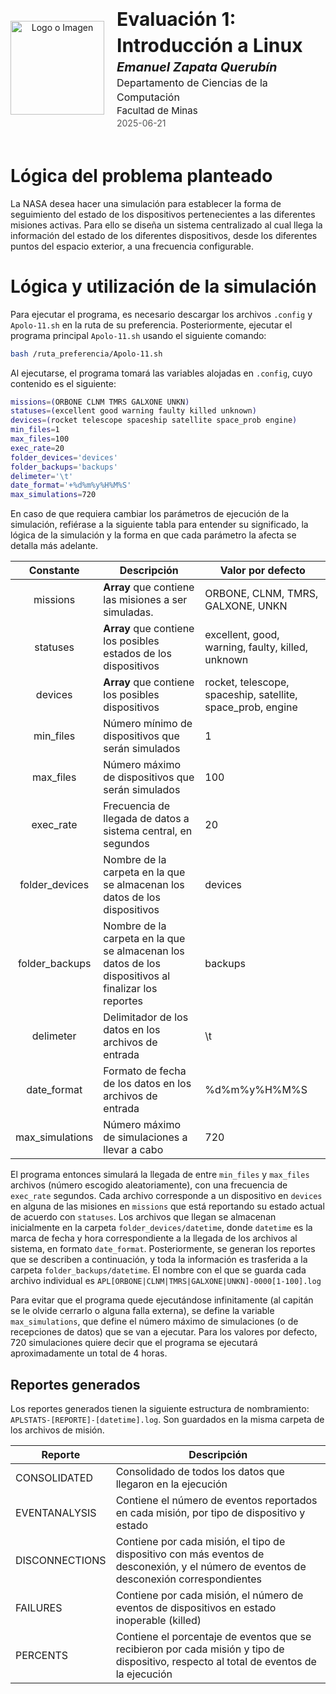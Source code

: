 <header style="display: flex; align-items: center; justify-content: center; height: 200px; background-color: transparent;">
  <div style="display: flex; align-items: center;">
    <div style="margin-right: 20px;">
      <img src="https://encrypted-tbn0.gstatic.com/images?q=tbn:ANd9GcQzgURBB21syaW6tNpW1-wjaKppJIYXzb_EFg&s" alt="Logo o Imagen" style="height: 150px;">
    </div>
    <div style="text-align: left; line-height: 1.4;">
      <div style="font-size: 30px; font-weight: bold;">
          Evaluación 1: Introducción a Linux       
        </div>
      <div style="font-size: 20px; font-style: italic;font-weight: bold">
          Emanuel Zapata Querubín
        </div>
      <div style="font-size: 16px;">
          Departamento de Ciencias de la Computación
        </div>
        <div style="font-size: 15px;">
          Facultad de Minas
        </div>
      <div style="font-size: 14px; color: #555;">
          2025-06-21
        </div>
    </div>
  </div>
</header>

# Lógica del problema planteado

La NASA desea hacer una simulación para establecer la forma de seguimiento del estado de los dispositivos pertenecientes a las diferentes misiones activas. Para ello se diseña un sistema centralizado al cual llega la información del estado de los diferentes dispositivos, desde los diferentes puntos del espacio exterior, a una frecuencia configurable.

# Lógica y utilización de la simulación

Para ejecutar el programa, es necesario descargar los archivos `.config` y `Apolo-11.sh` en la ruta de su preferencia. Posteriormente, ejecutar el programa principal `Apolo-11.sh` usando el siguiente comando:

```bash 
bash /ruta_preferencia/Apolo-11.sh
```

Al ejecutarse, el programa tomará las variables alojadas en `.config`, cuyo contenido es el siguiente:

```bash 
missions=(ORBONE CLNM TMRS GALXONE UNKN)
statuses=(excellent good warning faulty killed unknown)
devices=(rocket telescope spaceship satellite space_prob engine)
min_files=1
max_files=100
exec_rate=20
folder_devices='devices'
folder_backups='backups'
delimeter='\t'
date_format='+%d%m%y%H%M%S'
max_simulations=720
```

En caso de que requiera cambiar los parámetros de ejecución de la simulación, refiérase a la siguiente tabla para entender su significado, la lógica de la simulación y la forma en que cada parámetro la afecta se detalla más adelante.

|    Constante    | Descripción                                                                                         | Valor por defecto                                           |
|:---------------:| --------------------------------------------------------------------------------------------------- | ----------------------------------------------------------- |
|    missions     | **Array** que contiene las misiones a ser simuladas.                                                | ORBONE, CLNM, TMRS, GALXONE, UNKN                           |
|    statuses     | **Array** que contiene los posibles estados de los dispositivos                                     | excellent, good, warning, faulty, killed, unknown           |
|     devices     | **Array** que contiene los posibles dispositivos                                                    | rocket, telescope, spaceship, satellite, space_prob, engine |
|    min_files    | Número mínimo de dispositivos que serán simulados                                                   | 1                                                           |
|    max_files    | Número máximo de dispositivos que serán simulados                                                   | 100                                                         |
|    exec_rate    | Frecuencia de llegada de datos a sistema central, en segundos                                       | 20                                                          |
| folder_devices  | Nombre de la carpeta en la que se almacenan los datos de los dispositivos                           | devices                                                     |
| folder_backups  | Nombre de la carpeta en la que se almacenan los datos de los dispositivos al finalizar los reportes | backups                                                     |
|    delimeter    | Delimitador de los datos en los archivos de entrada                                                 | \t                                                          |
|   date_format   | Formato de fecha de los datos en los archivos de entrada                                            | %d%m%y%H%M%S                                                |
| max_simulations | Número máximo de simulaciones a llevar a cabo                                                       | 720                                                         |                                                    |

El programa entonces simulará la llegada de entre `min_files` y `max_files` archivos (número escogido aleatoriamente), con una frecuencia de `exec_rate` segundos. Cada archivo corresponde a un dispositivo en `devices` en alguna de las misiones en `missions` que está reportando su estado actual de acuerdo con `statuses`. Los archivos que llegan se almacenan inicialmente en la carpeta `folder_devices/datetime`, donde `datetime` es la marca de fecha y hora correspondiente a la llegada de los archivos al sistema, en formato `date_format`. Posteriormente, se generan los reportes que se describen a continuación, y toda la información es trasferida a la carpeta `folder_backups/datetime`. El nombre con el que se guarda cada archivo individual es `APL[ORBONE|CLNM|TMRS|GALXONE|UNKN]-0000[1-100].log`

Para evitar que el programa quede ejecutándose infinitamente (al capitán se le olvide cerrarlo o alguna falla externa), se define la variable `max_simulations`, que define el número máximo de simulaciones (o de recepciones de datos) que se van a ejecutar. Para los valores por defecto, 720 simulaciones quiere decir que el programa se ejecutará aproximadamente un total de 4 horas.

## Reportes generados

Los reportes generados tienen la siguiente estructura de nombramiento: `APLSTATS-[REPORTE]-[datetime].log`. Son guardados en la misma carpeta de los archivos de misión.


| Reporte        | Descripción                                                                                                                             |
| -------------- | --------------------------------------------------------------------------------------------------------------------------------------- |
| CONSOLIDATED   | Consolidado de todos los datos que llegaron en la ejecución                                                                             |
| EVENTANALYSIS  | Contiene el número de eventos reportados en cada misión, por tipo de dispositivo y estado                                               |
| DISCONNECTIONS | Contiene por cada misión, el tipo de dispositivo con más eventos de desconexión, y el número de eventos de desconexión correspondientes |
| FAILURES       | Contiene por cada misión, el número de eventos de dispositivos en estado inoperable (killed)                                            |
| PERCENTS       | Contiene el porcentaje de eventos que se recibieron por cada misión y tipo de dispositivo, respecto al total de eventos de la ejecución |
